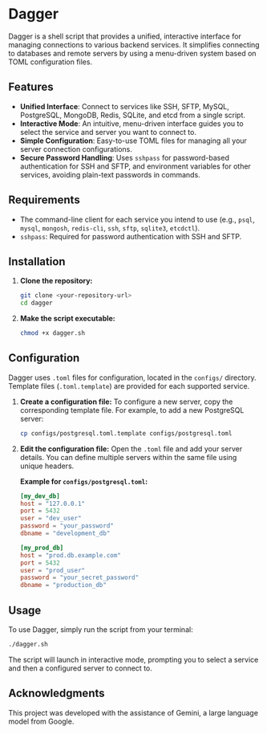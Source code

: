 # Dagger

Dagger is a shell script that provides a unified, interactive interface for managing connections to various backend services. It simplifies connecting to databases and remote servers by using a menu-driven system based on TOML configuration files.

## Features

- **Unified Interface**: Connect to services like SSH, SFTP, MySQL, PostgreSQL, MongoDB, Redis, SQLite, and etcd from a single script.
- **Interactive Mode**: An intuitive, menu-driven interface guides you to select the service and server you want to connect to.
- **Simple Configuration**: Easy-to-use TOML files for managing all your server connection configurations.
- **Secure Password Handling**: Uses `sshpass` for password-based authentication for SSH and SFTP, and environment variables for other services, avoiding plain-text passwords in commands.

## Requirements

- The command-line client for each service you intend to use (e.g., `psql`, `mysql`, `mongosh`, `redis-cli`, `ssh`, `sftp`, `sqlite3`, `etcdctl`).
- `sshpass`: Required for password authentication with SSH and SFTP.

## Installation

1.  **Clone the repository:**
    ```bash
    git clone <your-repository-url>
    cd dagger
    ```

2.  **Make the script executable:**
    ```bash
    chmod +x dagger.sh
    ```

## Configuration

Dagger uses `.toml` files for configuration, located in the `configs/` directory. Template files (`.toml.template`) are provided for each supported service.

1.  **Create a configuration file:**
    To configure a new server, copy the corresponding template file. For example, to add a new PostgreSQL server:
    ```bash
    cp configs/postgresql.toml.template configs/postgresql.toml
    ```

2.  **Edit the configuration file:**
    Open the `.toml` file and add your server details. You can define multiple servers within the same file using unique headers.

    **Example for `configs/postgresql.toml`:**
    ```toml
    [my_dev_db]
    host = "127.0.0.1"
    port = 5432
    user = "dev_user"
    password = "your_password"
    dbname = "development_db"

    [my_prod_db]
    host = "prod.db.example.com"
    port = 5432
    user = "prod_user"
    password = "your_secret_password"
    dbname = "production_db"
    ```

## Usage

To use Dagger, simply run the script from your terminal:

```bash
./dagger.sh
```

The script will launch in interactive mode, prompting you to select a service and then a configured server to connect to.

## Acknowledgments

This project was developed with the assistance of Gemini, a large language model from Google.